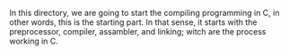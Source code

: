 In this directory, we are going to start the compiling programming in C, in other words, this is the starting part. In that sense, it starts with the preprocessor, compiler, assambler, and linking; witch are the process working in C.